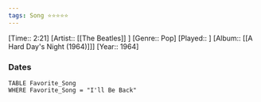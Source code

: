 ```yaml
---
tags: Song ⭐⭐⭐⭐⭐ 
---
```

[Time:: 2:21]
[Artist:: [[The Beatles]] ]
[Genre:: Pop]
[Played:: ]
[Album:: [[A Hard Day's Night (1964)]]]
[Year:: 1964]
### Dates
````dataview
TABLE Favorite_Song
WHERE Favorite_Song = "I'll Be Back"
````